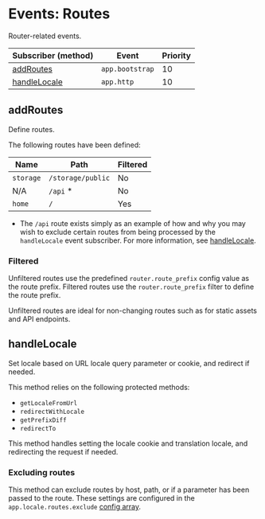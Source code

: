 # Events: Routes

Router-related events.

| Subscriber (method)           | Event           | Priority |
|-------------------------------|-----------------|----------|
| [addRoutes](#addroutes)       | `app.bootstrap` | 10       |
 | [handleLocale](#handlelocale) | `app.http`      | 10       |

## addRoutes

Define routes.

The following routes have been defined:

| Name      | Path              | Filtered |
|-----------|-------------------|----------|
| `storage` | `/storage/public` | No       |
 | N/A       | `/api` *          | No       |
 | `home`    | `/`               | Yes      |

* The `/api` route exists simply as an example of how and why you may wish to exclude certain routes
from being processed by the `handleLocale` event subscriber. For more information, see [handleLocale](#handlelocale).

### Filtered

Unfiltered routes use the predefined `router.route_prefix` config value as the route prefix.
Filtered routes use the `router.route_prefix` filter to define the route prefix.

Unfiltered routes are ideal for non-changing routes such as for static assets and API endpoints.

## handleLocale

Set locale based on URL locale query parameter or cookie, and redirect if needed.

This method relies on the following protected methods:

- `getLocaleFromUrl`
- `redirectWithLocale`
- `getPrefixDiff`
- `redirectTo`

This method handles setting the locale cookie and translation locale, and redirecting the request if needed.

### Excluding routes

This method can exclude routes by host, path, or if a parameter has been passed to the route.
These settings are configured in the `app.locale.routes.exclude` [config array](/docs/app/configuration.md#app).